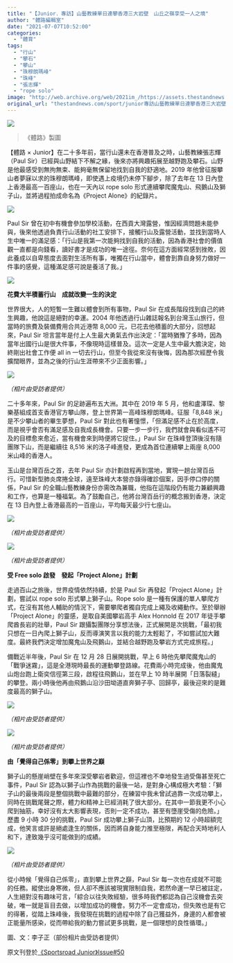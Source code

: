 ```yaml
---
title: "【Junior．專訪】山藝教練單日連攀香港三大岩壁　山丘之嶺享受一人之境"
author: "體路編輯室"
date: "2021-07-07T10:52:00"
categories:
  - "體育"
tags:
  - "行山"
  - "攀石"
  - "攀山"
  - "珠穆朗瑪峰"
  - "珠峰"
  - "張志輝"
  - "rope solo"
image: "http://web.archive.org/web/2021im_/https://assets.thestandnews.com/media/photos/0_by3j8Hf.png"
original_url: "thestandnews.com/sport/junior專訪山藝教練單日連攀香港三大岩壁-山丘之嶺享受一人之境"
---
```

![](http://web.archive.org/web/2021im_/https://assets.thestandnews.com/media/photos/0_by3j8Hf.png)
> 《體路》製圖

【體路 × Junior】在二十多年前，當行山還未在香港普及之時，山藝教練張志輝（Paul Sir）已經與山野結下不解之緣，後來亦將興趣拓展至越野跑及攀石。山野是他最感受到無拘無束、能夠毫無保留地找到自我的舒適地。2019 年他曾征服攀山者夢寐以求的珠穆朗瑪峰，即使遇上疫境仍未停下腳步，除了去年在 13 日內登上香港最高一百座山，也在一天內以 rope solo 形式連續攀爬魔鬼山、飛鵝山及獅子山，並將過程拍成命名為《Project Alone》的紀錄片。

![](http://web.archive.org/web/2021im_/https://www.sportsroad.hk/wp-content/uploads/2021/06/20210622_climbing_junior50_01.jpg)

Paul Sir 曾在初中有機會參加學校活動，在西貢大灣露營，惟因經濟問題未能參與，後來他透過負責行山活動的社工安排下，接觸行山及露營活動，並找到當時人生中唯一的滿足感：「行山是我第一次能夠找到自我的活動，因為香港社會的價值觀一直都是向錢看，讀好書才是成功的唯一途徑。奈何在這方面經常感到挫敗，因此養成以自卑態度去面對生活所有事，唯獨在行山當中，體會到靠自身努力做好一件事的感覺，這種滿足感可說是養活了我。」

![](http://web.archive.org/web/2021im_/https://www.sportsroad.hk/wp-content/uploads/2021/06/20210622_climbing_junior50_02.jpg)

**花費大半積蓄行山　成就改變一生的決定**

世界很大，人的短暫一生難以體會到所有事物，Paul Sir 在成長階段找到自己的終生興趣，他說這是絕對的幸運。2004 年他透過行山雜誌報名到台灣玉山旅行，但當時的旅費及裝備費用合共近港幣 8,000 元，已花去他積蓄的大部分，回想起來，Paul Sir 坦言當年是付上人生最大勇氣去作出決定：「當時猶豫了多時，因為當年出國行山是很大件事，不像現時這樣普及。這次一定是人生中最大膽決定，始終剛出社會工作便 all in 一切去行山，但至今我從來沒有後悔，因為那次經歷令我擴闊眼界，並為之後的行山生涯帶來不少正面影響。」

![](http://web.archive.org/web/2021im_/https://www.sportsroad.hk/wp-content/uploads/2021/06/20210622_climbing_junior50_03.jpg)

_（相片由受訪者提供）_

二十多年來，Paul Sir 的足跡遍布五大洲。其中在 2019 年 5 月，他和盧澤琛、黎樂基組成首支香港官方攀山隊，登上世界第一高峰珠穆朗瑪峰。征服「8,848 米」是不少攀山者的畢生夢想，Paul Sir 對此也有著憧憬，「但滿足感不止在於高度，而是視乎會否有滿足感及自我成長機會。只要一步一步行，我們就會與看似遙不可及的目標愈來愈近，當有機會來到時便將它捉住。」Paul Sir 在珠峰登頂後沒有隨團隊下山，而是繼續往 8,516 米的洛子峰進發，更成為首位連續攀上兩座 8,000 米山峰的香港人。

玉山是台灣百岳之首，去年 Paul Sir 亦計劃啟程再到當地，實現一趟台灣百岳行。可惜新型肺炎席捲全球，遠至珠峰大本營亦錄得確診個案，因手停口停的關係，Paul Sir 的全職山藝教練身份亦需改為兼職，他指在這階段仍有能力兼顧興趣和工作，也算是一種福氣。為了鼓勵自己，他將台灣百岳行的概念搬到香港，決定在 13 日內登上香港最高的一百座山，平均每天最少行七座山。

![](http://web.archive.org/web/2021im_/https://www.sportsroad.hk/wp-content/uploads/2021/06/20210622_climbing_junior50_08.jpg)

_（相片由受訪者提供）_

![](http://web.archive.org/web/2021im_/https://www.sportsroad.hk/wp-content/uploads/2021/06/20210622_climbing_junior50_07.jpg)

_（相片由受訪者提供）_

**受 Free solo 啟發　發起「Project Alone」計劃**

走過百山之旅後，世界疫情依然持續，於是 Paul Sir 再發起「Project Alone」計劃，嘗試以 rope solo 形式攀上獅子山。Rope solo 是一種有保護的單人攀爬方式，在沒有其他人輔助的情況下，需要攀爬者獨自完成上繩及收繩動作。至於舉辦「Project Alone」的靈感，是取自美國攀岩高手 Alex Honnold 在 2017 年徒手攀爬酋長岩的壯舉，Paul Sir 跟攝製團隊分享想法後，正式展開是次挑戰，「最初我只想在一日內爬上獅子山，反而導演笑言以我的能力太輕鬆了，不如嘗試加大難度。最終我們決定增加魔鬼山及飛鵝山，並結合越野跑及攀岩方式完成旅程。」

備戰近半年後，Paul Sir 在 12 月 28 日展開挑戰，早上 6 時他先攀爬魔鬼山的「戰爭迷霧」，這是全港現時最長的運動攀登路線。花費兩小時完成後，他由魔鬼山炮台跑上衛奕信徑第三段，啟程往飛鵝山，並在早上 10 時半展開「日落裂縫」的攀登。兩小時後他再由飛鵝山沿沙田坳道直奔獅子亭、回歸亭，最後迎來的是難度最高的獅子山。

![](http://web.archive.org/web/2021im_/https://www.sportsroad.hk/wp-content/uploads/2021/06/20210622_climbing_junior50_04.jpg)

_（相片由受訪者提供）_

![](http://web.archive.org/web/2021im_/https://www.sportsroad.hk/wp-content/uploads/2021/06/20210622_climbing_junior50_05.jpg)

_（相片由受訪者提供）_

**由「覺得自己係零」到攀上世界之巔**

獅子山的懸崖峭壁在多年來深受攀岩者歡迎，但這裡也不幸地發生過受傷甚至死亡事件，Paul Sir 認為以獅子山作為挑戰的最後一站，是對身心構成極大考驗：「獅子山的最後兩段是整個挑戰中最難的部分，在練習中我未曾試過靠一次成功攀上，同時在挑戰尾聲之際，體力和精神上已經消耗了很大部分。在其中一節我更不小心爬到抽筋，幸好沒有太大影響表現，否則一定不成功，甚至有墮崖受傷的危險。」歷盡 9 小時 30 分的挑戰，Paul Sir 成功攀上獅子山頂，比預期的 12 小時超額完成，他笑言或許是絕處逢生的關係，因而將自身能力推至極限，再配合天時地利人和下，達致幾乎沒可能做到的成績。

![](http://web.archive.org/web/2021im_/https://www.sportsroad.hk/wp-content/uploads/2021/06/20210622_climbing_junior50_09.jpg)

_（相片由受訪者提供）_

從小時候「覺得自己係零」，直到攀上世界之巔，Paul Sir 每一次也在成就不可能的任務。縱使出身寒微，但人卻不應該被現實限制自我，若然命運一早已被註定，人生絕對沒有趣味可言，「綜合以往失敗經驗，很多時我們都認為自己沒機會去突破，唯一就是盲目去做，以增加成功的機會。努力不一定會成功，但失敗也是有它的得著，從踏上珠峰後，我發現在挑戰的過程中除了自己獲益外，身邊的人都會被正能量所感染，從而帶給我的動力嘗試更多挑戰，是一個理想的良性循環。」

圖、文：李子正（部份相片由受訪者提供）

原文刊登於[《Sportsroad Junior》Issue#50](http://web.archive.org/web/20211229132543/https://www.sportsroad.hk/archives/332800)